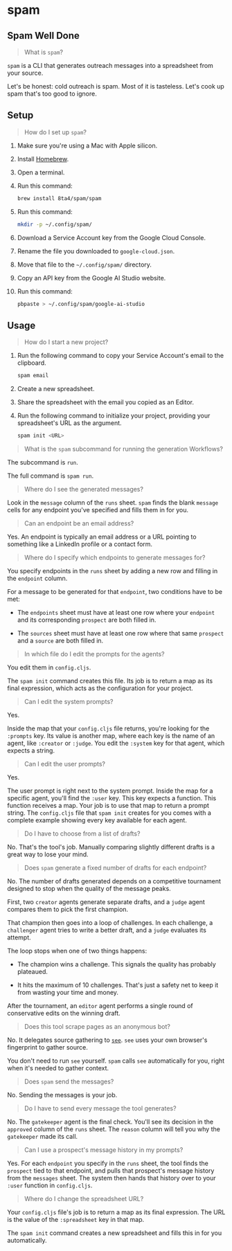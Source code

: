# spam

## Spam Well Done

> What is `spam`?

`spam` is a CLI that generates outreach messages into a spreadsheet from your source.

Let's be honest: cold outreach is spam. Most of it is tasteless. Let's cook up spam that's too good to ignore.

## Setup

> How do I set up `spam`?

1. Make sure you're using a Mac with Apple silicon.

1. Install [Homebrew](https://brew.sh/#install).

1. Open a terminal.

1. Run this command:

   ```bash
   brew install 8ta4/spam/spam
   ```

1. Run this command:

   ```bash
   mkdir -p ~/.config/spam/
   ```

1. Download a Service Account key from the Google Cloud Console.

1. Rename the file you downloaded to `google-cloud.json`.

1. Move that file to the `~/.config/spam/` directory.

1. Copy an API key from the Google AI Studio website.

1. Run this command:
   ```bash
   pbpaste > ~/.config/spam/google-ai-studio
   ```

## Usage

> How do I start a new project?

1. Run the following command to copy your Service Account's email to the clipboard.

   ```bash
   spam email
   ```

1. Create a new spreadsheet.

1. Share the spreadsheet with the email you copied as an Editor.

1. Run the following command to initialize your project, providing your spreadsheet's URL as the argument.
   ```bash
   spam init <URL>
   ```

> What is the `spam` subcommand for running the generation Workflows?

The subcommand is `run`.

The full command is `spam run`.

> Where do I see the generated messages?

Look in the `message` column of the `runs` sheet. `spam` finds the blank `message` cells for any endpoint you've specified and fills them in for you.

> Can an endpoint be an email address?

Yes. An endpoint is typically an email address or a URL pointing to something like a LinkedIn profile or a contact form.

> Where do I specify which endpoints to generate messages for?

You specify endpoints in the `runs` sheet by adding a new row and filling in the `endpoint` column.

For a message to be generated for that `endpoint`, two conditions have to be met:

- The `endpoints` sheet must have at least one row where your `endpoint` and its corresponding `prospect` are both filled in.

- The `sources` sheet must have at least one row where that same `prospect` and a `source` are both filled in.

> In which file do I edit the prompts for the agents?

You edit them in `config.cljs`.

The `spam init` command creates this file. Its job is to return a map as its final expression, which acts as the configuration for your project.

> Can I edit the system prompts?

Yes.

Inside the map that your `config.cljs` file returns, you're looking for the `:prompts` key. Its value is another map, where each key is the name of an agent, like `:creator` or `:judge`. You edit the `:system` key for that agent, which expects a string.

> Can I edit the user prompts?

Yes.

The user prompt is right next to the system prompt. Inside the map for a specific agent, you'll find the `:user` key. This key expects a function. This function receives a map. Your job is to use that map to return a prompt string. The `config.cljs` file that `spam init` creates for you comes with a complete example showing every key available for each agent.

> Do I have to choose from a list of drafts?

No. That's the tool's job. Manually comparing slightly different drafts is a great way to lose your mind.

> Does `spam` generate a fixed number of drafts for each endpoint?

No. The number of drafts generated depends on a competitive tournament designed to stop when the quality of the message peaks.

First, two `creator` agents generate separate drafts, and a `judge` agent compares them to pick the first champion.

That champion then goes into a loop of challenges. In each challenge, a `challenger` agent tries to write a better draft, and a `judge` evaluates its attempt.

The loop stops when one of two things happens:

- The champion wins a challenge. This signals the quality has probably plateaued.

- It hits the maximum of 10 challenges. That's just a safety net to keep it from wasting your time and money.

After the tournament, an `editor` agent performs a single round of conservative edits on the winning draft.

> Does this tool scrape pages as an anonymous bot?

No. It delegates source gathering to [`see`](https://github.com/8ta4/see). `see` uses your own browser's fingerprint to gather source.

You don't need to run `see` yourself. `spam` calls `see` automatically for you, right when it's needed to gather context.

> Does `spam` send the messages?

No. Sending the messages is your job.

> Do I have to send every message the tool generates?

No. The `gatekeeper` agent is the final check. You'll see its decision in the `approved` column of the `runs` sheet. The `reason` column will tell you why the `gatekeeper` made its call.

> Can I use a prospect's message history in my prompts?

Yes. For each `endpoint` you specify in the `runs` sheet, the tool finds the `prospect` tied to that endpoint, and pulls that prospect's message history from the `messages` sheet. The system then hands that history over to your `:user` function in `config.cljs`.

> Where do I change the spreadsheet URL?

Your `config.cljs` file's job is to return a map as its final expression. The URL is the value of the `:spreadsheet` key in that map.

The `spam init` command creates a new spreadsheet and fills this in for you automatically.
